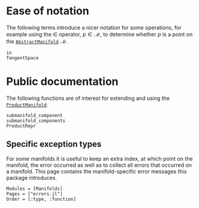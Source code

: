 # Ease of notation

The following terms introduce a nicer notation for some operations, for example using the ∈ operator, $p ∈ \mathcal M$, to determine whether $p$ is a point on the [`AbstractManifold`](https://juliamanifolds.github.io/ManifoldsBase.jl/stable/types.html#ManifoldsBase.AbstractManifold)  $\mathcal M$.

````@docs
in
TangentSpace
````

# Public documentation

The following functions are of interest for extending and using the [`ProductManifold`](@ref).

```@docs
submanifold_component
submanifold_components
ProductRepr
```

## Specific exception types

For some manifolds it is useful to keep an extra index, at which point on the manifold, the error occurred as well as to collect all errors that occurred on a manifold. This page contains the manifold-specific error messages this package introduces.

```@autodocs
Modules = [Manifolds]
Pages = ["errors.jl"]
Order = [:type, :function]
```
